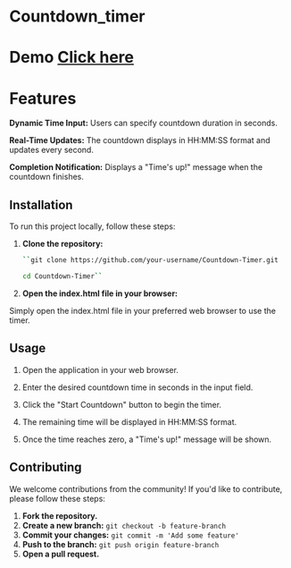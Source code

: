 # Countdown_timer

# Demo [Click here](https://renuckam.github.io/Countdown_timer/)

# Features

**Dynamic Time Input:** Users can specify countdown duration in seconds.

**Real-Time Updates:** The countdown displays in HH:MM:SS format and updates every second.

**Completion Notification:** Displays a "Time's up!" message when the countdown finishes.

## Installation

To run this project locally, follow these steps:

1. **Clone the repository:**
   
   ```bash
   ``git clone https://github.com/your-username/Countdown-Timer.git
   
   cd Countdown-Timer``

2. **Open the index.html file in your browser:**
   
Simply open the index.html file in your preferred web browser to use the timer.   
   

## Usage

1. Open the application in your web browser.

2. Enter the desired countdown time in seconds in the input field.

3. Click the "Start Countdown" button to begin the timer.
   
4. The remaining time will be displayed in HH:MM:SS format.
   
5. Once the time reaches zero, a "Time's up!" message will be shown.

## Contributing

We welcome contributions from the community! If you'd like to contribute, please follow these steps:

1. **Fork the repository.**
2. **Create a new branch:** `git checkout -b feature-branch`
3. **Commit your changes:** `git commit -m 'Add some feature'`
4. **Push to the branch:** `git push origin feature-branch`
5. **Open a pull request.**

   





